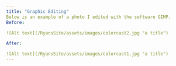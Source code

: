 ```yaml
---
title: "Graphic Editing"
Below is an example of a photo I edited with the software GIMP.
Before:

![Alt text](/RyansSite/assets/images/colorcast2.jpg "a title")

After:

![Alt text](/RyansSite/assets/images/colorcast1.jpg "a title")
---
```


